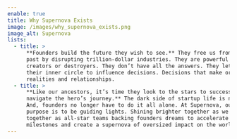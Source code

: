 ```yaml
---
enable: true
title: Why Supernova Exists
image: /images/why_supernova_exists.png
image_alt: Supernova
lists:
  - title: >
      **Founders build the future they wish to see.** They free us from our
      past by disrupting trillion-dollar industries. They are powerful
      creators or destroyers. They don’t have all the answers. They let few in
      their inner circle to influence decisions. Decisions that make or break
      realities and relationships.
  - title: >
      **Like our ancestors, it’s time they look to the stars to successfully
      navigate the hero’s journey.** The dark side of startup life is no joke.
      And, founders no longer have to do it all alone. At Supernova, our
      purpose is to be guiding lights. Shining brighter together as we team up
      together as all-star teams backing founders dreams to accelerate key
      milestones and create a supernova of oversized impact on the world. ⭐
---
```

